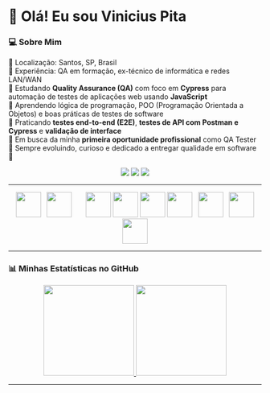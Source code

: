 # 👋 Olá! Eu sou Vinicius Pita

### 💻 Sobre Mim
🔹 Localização: Santos, SP, Brasil  
🔹 Experiência: QA em formação, ex-técnico de informática e redes LAN/WAN  
🔹 Estudando **Quality Assurance (QA)** com foco em **Cypress** para automação de testes de aplicações web usando **JavaScript**   
🔹 Aprendendo lógica de programação, POO (Programação Orientada a Objetos) e boas práticas de testes de software    
🔹 Praticando **testes end-to-end (E2E)**, **testes de API com Postman e Cypress** e **validação de interface**  
🔹 Em busca da minha **primeira oportunidade profissional** como QA Tester  
🔹 Sempre evoluindo, curioso e dedicado a entregar qualidade em software 🌱  
<!--- 🔹 Formação: Análise e Desenvolvimento de Sistemas (2º semestre) -->

<p align="center">
  <a href="mailto:vpita.95@outlook.com"><img src="https://img.shields.io/badge/Email-D14836?style=for-the-badge&logo=gmail&logoColor=white"/></a>
  <a href="https://www.linkedin.com/in/vinicius-pita/"><img src="https://img.shields.io/badge/LinkedIn-0A66C2?style=for-the-badge&logo=linkedin&logoColor=white"/></a>
  <a href="https://github.com/VPitta"><img src="https://img.shields.io/badge/GitHub-181717?style=for-the-badge&logo=github&logoColor=white"/></a>
</p>

---

<p align="center" >
  <img src="https://cdn.jsdelivr.net/gh/devicons/devicon@latest/icons/cypressio/cypressio-original.svg" width="50px" />  
  <img src="https://cdn.jsdelivr.net/gh/devicons/devicon@latest/icons/postman/postman-original.svg" width="50px"/>    
  <img src="https://cdn.jsdelivr.net/gh/devicons/devicon@latest/icons/jira/jira-original.svg" width="50px"/>  
  <img src="https://cdn.jsdelivr.net/gh/devicons/devicon@latest/icons/javascript/javascript-original.svg" width="50px" /> 
  <img src="https://cdn.jsdelivr.net/gh/devicons/devicon@latest/icons/css3/css3-original.svg" width="50px" />  
  <img src="https://cdn.jsdelivr.net/gh/devicons/devicon@latest/icons/html5/html5-original.svg" width="50px" />       
  <img src="https://cdn.jsdelivr.net/gh/devicons/devicon@latest/icons/git/git-original.svg" width="50px"/>  
  <img src="https://cdn.jsdelivr.net/gh/devicons/devicon@latest/icons/github/github-original.svg" width="50px"/>  
  <img src="https://cdn.jsdelivr.net/gh/devicons/devicon@latest/icons/vscode/vscode-original.svg" width="50px"/>    
</p>

---

### 📊 Minhas Estatísticas no GitHub

<div align="center">
  <a href="https://github.com/VPitta">
<img height="180em" src= "https://github-readme-stats.vercel.app/api?username=vpitta&show_icons=true&theme=github_dark"/>
<img height="180em" src="https://github-readme-stats.vercel.app/api/top-langs/?username=vpitta&layout=compact&langs_count=16&&theme=github_dark"/>
</div>
    
---
